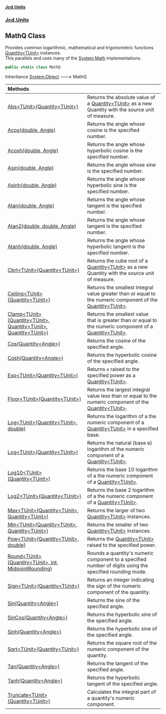 #### [Jcd.Units](index.md 'index')
### [Jcd.Units](Jcd.Units.md 'Jcd.Units')

## MathQ Class

Provides common logarithmic, mathematical and trigonometric functions [Quantity&lt;TUnit&gt;](Quantity_TUnit_.md 'Jcd.Units.Quantity<TUnit>') instances.  
This parallels and uses many of the [System.Math](https://docs.microsoft.com/en-us/dotnet/api/System.Math 'System.Math') implementations.

```csharp
public static class MathQ
```

Inheritance [System.Object](https://docs.microsoft.com/en-us/dotnet/api/System.Object 'System.Object') &#129106; MathQ

| Methods | |
| :--- | :--- |
| [Abs&lt;TUnit&gt;(Quantity&lt;TUnit&gt;)](MathQ.Abs.Ioe/gYnRQeqNKe8XbgtKpQ.md 'Jcd.Units.MathQ.Abs<TUnit>(Jcd.Units.Quantity<TUnit>)') | Returns the absolute value of a [Quantity&lt;TUnit&gt;](Quantity_TUnit_.md 'Jcd.Units.Quantity<TUnit>') as a new Quantity with the source unit of measure. |
| [Acos(double, Angle)](MathQ.Acos.el+/XsxlOBQmoC+ITwqTsA.md 'Jcd.Units.MathQ.Acos(double, Jcd.Units.UnitTypes.Angle)') | Returns the angle whose cosine is the specified number. |
| [Acosh(double, Angle)](MathQ.Acosh.ZugsbuQ7+f9zzFsxbkQVIQ.md 'Jcd.Units.MathQ.Acosh(double, Jcd.Units.UnitTypes.Angle)') | Returns the angle whose hyperbolic cosine is the specified number. |
| [Asin(double, Angle)](MathQ.Asin.G8qgS5oFBJa9e3arBlcpag.md 'Jcd.Units.MathQ.Asin(double, Jcd.Units.UnitTypes.Angle)') | Returns the angle whose sine is the specified number. |
| [Asinh(double, Angle)](MathQ.Asinh.aNrFAOinadba5eZ2Jb09QQ.md 'Jcd.Units.MathQ.Asinh(double, Jcd.Units.UnitTypes.Angle)') | Returns the angle whose hyperbolic sine is the specified number. |
| [Atan(double, Angle)](MathQ.Atan.UvvVPWRPqxaTS6VVuu9Xpg.md 'Jcd.Units.MathQ.Atan(double, Jcd.Units.UnitTypes.Angle)') | Returns the angle whose tangent is the specified number. |
| [Atan2(double, double, Angle)](MathQ.Atan2.k0eAk18QBmbhndvd50uDyg.md 'Jcd.Units.MathQ.Atan2(double, double, Jcd.Units.UnitTypes.Angle)') | Returns the angle whose tangent is the specified number. |
| [Atanh(double, Angle)](MathQ.Atanh.TTQuT1FpWX5Eow3qm2Lh8A.md 'Jcd.Units.MathQ.Atanh(double, Jcd.Units.UnitTypes.Angle)') | Returns the angle whose hyperbolic tangent is the specified number. |
| [Cbrt&lt;TUnit&gt;(Quantity&lt;TUnit&gt;)](MathQ.Cbrt.JZMTWrMVIFktuvgNzLPKsg.md 'Jcd.Units.MathQ.Cbrt<TUnit>(Jcd.Units.Quantity<TUnit>)') | Returns the cube root of a [Quantity&lt;TUnit&gt;](Quantity_TUnit_.md 'Jcd.Units.Quantity<TUnit>') as a new Quantity with the source unit of measure. |
| [Ceiling&lt;TUnit&gt;(Quantity&lt;TUnit&gt;)](MathQ.Ceiling.wn0F2u1AKJ8xjTY+ApJFjQ.md 'Jcd.Units.MathQ.Ceiling<TUnit>(Jcd.Units.Quantity<TUnit>)') | Returns the smallest integral value greater than or equal to the numeric component of the [Quantity&lt;TUnit&gt;](Quantity_TUnit_.md 'Jcd.Units.Quantity<TUnit>'). |
| [Clamp&lt;TUnit&gt;(Quantity&lt;TUnit&gt;, Quantity&lt;TUnit&gt;, Quantity&lt;TUnit&gt;)](MathQ.Clamp.dbd2fWny/h9dwA6t3r1JQw.md 'Jcd.Units.MathQ.Clamp<TUnit>(Jcd.Units.Quantity<TUnit>, Jcd.Units.Quantity<TUnit>, Jcd.Units.Quantity<TUnit>)') | Returns the smallest value that is greater than or equal to the numeric component of a [Quantity&lt;TUnit&gt;](Quantity_TUnit_.md 'Jcd.Units.Quantity<TUnit>'). |
| [Cos(Quantity&lt;Angle&gt;)](MathQ.Cos.Mg7fZdKUOEgVmQlJ4MqP6A.md 'Jcd.Units.MathQ.Cos(Jcd.Units.Quantity<Jcd.Units.UnitTypes.Angle>)') | Returns the cosine of the specified angle. |
| [Cosh(Quantity&lt;Angle&gt;)](MathQ.Cosh.uRCL6J2d9cTy1aIFCDl1+w.md 'Jcd.Units.MathQ.Cosh(Jcd.Units.Quantity<Jcd.Units.UnitTypes.Angle>)') | Returns the hyperbolic cosine of the specified angle. |
| [Exp&lt;TUnit&gt;(Quantity&lt;TUnit&gt;)](MathQ.Exp.L4tTY02lOlz7oC4VUTT9Sw.md 'Jcd.Units.MathQ.Exp<TUnit>(Jcd.Units.Quantity<TUnit>)') | Returns `e` raised to the specified power as a [Quantity&lt;TUnit&gt;](Quantity_TUnit_.md 'Jcd.Units.Quantity<TUnit>'). |
| [Floor&lt;TUnit&gt;(Quantity&lt;TUnit&gt;)](MathQ.Floor.4jGWZASzpugIcEtRIOIKjg.md 'Jcd.Units.MathQ.Floor<TUnit>(Jcd.Units.Quantity<TUnit>)') | Returns the largest integral value less than or equal to the numeric component of the [Quantity&lt;TUnit&gt;](Quantity_TUnit_.md 'Jcd.Units.Quantity<TUnit>'). |
| [Log&lt;TUnit&gt;(Quantity&lt;TUnit&gt;, double)](MathQ.Log.uqhpB2qC0oAE//BVIurU0Q.md 'Jcd.Units.MathQ.Log<TUnit>(Jcd.Units.Quantity<TUnit>, double)') | Returns the logarithm of a the numeric component of a [Quantity&lt;TUnit&gt;](Quantity_TUnit_.md 'Jcd.Units.Quantity<TUnit>') in a specified base. |
| [Log&lt;TUnit&gt;(Quantity&lt;TUnit&gt;)](MathQ.Log.YY0o2bZ2DSXbWMNpew0X9g.md 'Jcd.Units.MathQ.Log<TUnit>(Jcd.Units.Quantity<TUnit>)') | Returns the natural (base e) logarithm of the numeric component of a [Quantity&lt;TUnit&gt;](Quantity_TUnit_.md 'Jcd.Units.Quantity<TUnit>'). |
| [Log10&lt;TUnit&gt;(Quantity&lt;TUnit&gt;)](MathQ.Log10.3edTvSViuZAumDE+vhcKTw.md 'Jcd.Units.MathQ.Log10<TUnit>(Jcd.Units.Quantity<TUnit>)') | Returns the base 10 logarithm of a the numeric component of a [Quantity&lt;TUnit&gt;](Quantity_TUnit_.md 'Jcd.Units.Quantity<TUnit>'). |
| [Log2&lt;TUnit&gt;(Quantity&lt;TUnit&gt;)](MathQ.Log2.IygCAVB3VHnl4Y86XHq6aA.md 'Jcd.Units.MathQ.Log2<TUnit>(Jcd.Units.Quantity<TUnit>)') | Returns the base 2 logarithm of a the numeric component of a [Quantity&lt;TUnit&gt;](Quantity_TUnit_.md 'Jcd.Units.Quantity<TUnit>'). |
| [Max&lt;TUnit&gt;(Quantity&lt;TUnit&gt;, Quantity&lt;TUnit&gt;)](MathQ.Max.8z2ZGfIReoUfoezT6JXi1A.md 'Jcd.Units.MathQ.Max<TUnit>(Jcd.Units.Quantity<TUnit>, Jcd.Units.Quantity<TUnit>)') | Returns the larger of two [Quantity&lt;TUnit&gt;](Quantity_TUnit_.md 'Jcd.Units.Quantity<TUnit>') instances. |
| [Min&lt;TUnit&gt;(Quantity&lt;TUnit&gt;, Quantity&lt;TUnit&gt;)](MathQ.Min.ec/+L9D1XokRGUNSree8Qw.md 'Jcd.Units.MathQ.Min<TUnit>(Jcd.Units.Quantity<TUnit>, Jcd.Units.Quantity<TUnit>)') | Returns the smaller of two [Quantity&lt;TUnit&gt;](Quantity_TUnit_.md 'Jcd.Units.Quantity<TUnit>') instances. |
| [Pow&lt;TUnit&gt;(Quantity&lt;TUnit&gt;, double)](MathQ.Pow.hcoeYokIqZIPXFJOLkT24Q.md 'Jcd.Units.MathQ.Pow<TUnit>(Jcd.Units.Quantity<TUnit>, double)') | Returns the [Quantity&lt;TUnit&gt;](Quantity_TUnit_.md 'Jcd.Units.Quantity<TUnit>') raised to the specified power. |
| [Round&lt;TUnit&gt;(Quantity&lt;TUnit&gt;, int, MidpointRounding)](MathQ.Round.cPoTHqOQddygKsd+dZWfYg.md 'Jcd.Units.MathQ.Round<TUnit>(Jcd.Units.Quantity<TUnit>, int, System.MidpointRounding)') | Rounds a quantity's numeric component to a specified number of digits using the specified rounding mode. |
| [Sign&lt;TUnit&gt;(Quantity&lt;TUnit&gt;)](MathQ.Sign.gi9qg24b9Dvhot5NeIy/7w.md 'Jcd.Units.MathQ.Sign<TUnit>(Jcd.Units.Quantity<TUnit>)') | Returns an integer indicating the sign of the numeric component of the quantity. |
| [Sin(Quantity&lt;Angle&gt;)](MathQ.Sin.Gt0qmmDkwTajGcPJPUEhzg.md 'Jcd.Units.MathQ.Sin(Jcd.Units.Quantity<Jcd.Units.UnitTypes.Angle>)') | Returns the sine of the specified angle. |
| [SinCos(Quantity&lt;Angle&gt;)](MathQ.SinCos.uykM9rtXMxaxseD9ZRxrCA.md 'Jcd.Units.MathQ.SinCos(Jcd.Units.Quantity<Jcd.Units.UnitTypes.Angle>)') | Returns the hyperbolic sine of the specified angle. |
| [Sinh(Quantity&lt;Angle&gt;)](MathQ.Sinh.UormcpMe8Ya03e7xp5GiDg.md 'Jcd.Units.MathQ.Sinh(Jcd.Units.Quantity<Jcd.Units.UnitTypes.Angle>)') | Returns the hyperbolic sine of the specified angle. |
| [Sqrt&lt;TUnit&gt;(Quantity&lt;TUnit&gt;)](MathQ.Sqrt.3R7Q9V1KjUwTn3Si3gk/HQ.md 'Jcd.Units.MathQ.Sqrt<TUnit>(Jcd.Units.Quantity<TUnit>)') | Returns the square root of the numeric component of the quantity. |
| [Tan(Quantity&lt;Angle&gt;)](MathQ.Tan.7awrfo/EuohtCGZA4ODySA.md 'Jcd.Units.MathQ.Tan(Jcd.Units.Quantity<Jcd.Units.UnitTypes.Angle>)') | Returns the tangent of the specified angle. |
| [Tanh(Quantity&lt;Angle&gt;)](MathQ.Tanh.Z6yTqrrP8GQvVrKdSQGDLQ.md 'Jcd.Units.MathQ.Tanh(Jcd.Units.Quantity<Jcd.Units.UnitTypes.Angle>)') | Returns the hyperbolic tangent of the specified angle. |
| [Truncate&lt;TUnit&gt;(Quantity&lt;TUnit&gt;)](MathQ.Truncate.QYJjWw3TPMeOYO4h1Gavfw.md 'Jcd.Units.MathQ.Truncate<TUnit>(Jcd.Units.Quantity<TUnit>)') | Calculates the integral part of a quantity's numeric component. |
